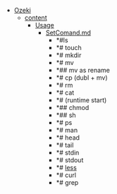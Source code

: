 - <a href = "E:\Node_projects\Node_Way\NBase\_Md\_Index\__Far\_Voip\Ozeki\cat.Ozeki\dir.Ozeki.md">Ozeki</a>
    - <a href = "E:\Node_projects\Node_Way\NBase\_Md\_Index\__Far\_Voip\Ozeki\content\cat.content\dir.content.md">content</a>
        - <a href = "E:\Node_projects\Node_Way\NBase\_Md\_Index\__Far\_Voip\Ozeki\content\Usage\cat.Usage\dir.Usage.md">Usage</a>
            - <a href = "E:\Node_projects\Node_Way\NBase\_Md\_Index\__Far\_Voip\Ozeki\content\Usage\SetComand.md">SetComand.md</a>
                - *#ls
                - *# touch
                - *# mkdir
                - *# mv
                - *## mv as rename
                - *# cp (dubl + mv)
                - *# rm 
                - *# cat
                - *# (runtime start)
                - *## chmod 
                - *## sh
                - *# ps
                - *# man 
                - *# head
                - *# tail 
                - *# stdin
                - *# stdout
                - *# [less](less/___setcomand.md)
                - *# curl
                - *# grep
        
    
